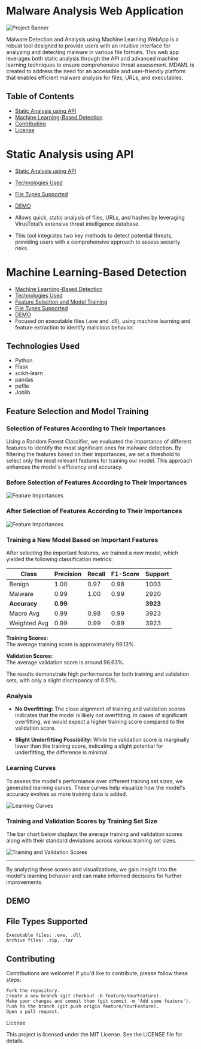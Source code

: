# Malware Analysis Web Application

![Project Banner](Image/Staticw.png)

Malware Detection and Analysis using Machine Learning WebApp is a robust tool designed to provide users with an intuitive interface for analyzing and detecting malware in various file formats. This web app leverages both static analysis through the API and advanced machine learning techniques to ensure comprehensive threat assessment. MDAML is created to address the need for an accessible and user-friendly platform that enables efficient malware analysis for files, URLs, and executables.

## Table of Contents
- [Static Analysis using API](#static-analysis-using-api)
- [Machine Learning-Based Detection](#machine-learning-based-detection)
- [Contributing](#contributing)
- [License](#license)



# Static Analysis using API
- [Static Analysis using API](#static-analysis-using-api)
- [Technologies Used](#technologies-used)
- [File Types Supported](#file-types-supported)
- [DEMO](#demo)
  
- Allows quick, static analysis of files, URLs, and hashes by leveraging VirusTotal’s extensive threat intelligence database.
- This tool integrates two key methods to detect potential threats, providing users with a comprehensive approach to assess security risks.




# Machine Learning-Based Detection
- [Machine Learning-Based Detection](#machine-learning-based-detection)
- [Technologies Used](#technologies-used)
- [Feature Selection and Model Training](#feature-selection-and-model-training)
- [File Types Supported](#file-types-supported)
- [DEMO](#demo)
- Focused on executable files (.exe and .dll), using machine learning and feature extraction to identify malicious behavior.

## Technologies Used

- Python
- Flask
- scikit-learn
- pandas
- pefile
- Joblib

## Feature Selection and Model Training

### Selection of Features According to Their Importances

Using a Random Forest Classifier, we evaluated the importance of different features to identify the most significant ones for malware detection. By filtering the features based on their importances, we set a threshold to select only the most relevant features for training our model. This approach enhances the model's efficiency and accuracy.
### Before Selection of Features According to Their Importances
![Feature Importances](Image/bar1.png) 

### After Selection of Features According to Their Importances

![Feature Importances](Image/bar2.png)


### Training a New Model Based on Important Features

After selecting the important features, we trained a new model, which yielded the following classification metrics:

| Class    | Precision | Recall | F1-Score | Support |
|----------|-----------|--------|----------|---------|
| Benign   | 1.00      | 0.97   | 0.98     | 1003    |
| Malware  | 0.99      | 1.00   | 0.99     | 2920    |
| **Accuracy**     | **0.99**  |        |          | **3923**    |
| Macro Avg| 0.99      | 0.98   | 0.99     | 3923    |
| Weighted Avg| 0.99   | 0.99   | 0.99     | 3923    |

**Training Scores:**  
The average training score is approximately 99.13%.

**Validation Scores:**  
The average validation score is around 98.63%.

The results demonstrate high performance for both training and validation sets, with only a slight discrepancy of 0.51%.

### Analysis

- **No Overfitting:** The close alignment of training and validation scores indicates that the model is likely not overfitting. In cases of significant overfitting, we would expect a higher training score compared to the validation score.
  
- **Slight Underfitting Possibility:** While the validation score is marginally lower than the training score, indicating a slight potential for underfitting, the difference is minimal.

### Learning Curves

To assess the model's performance over different training set sizes, we generated learning curves. These curves help visualize how the model's accuracy evolves as more training data is added.

![Learning Curves](Image/bar3.png) 

### Training and Validation Scores by Training Set Size

The bar chart below displays the average training and validation scores along with their standard deviations across various training set sizes.

![Training and Validation Scores](Image/bar4.png)

---

By analyzing these scores and visualizations, we gain insight into the model's learning behavior and can make informed decisions for further improvements.




## DEMO



## File Types Supported

    Executable files: .exe, .dll
    Archive files: .zip, .tar

## Contributing

Contributions are welcome! If you'd like to contribute, please follow these steps:

    Fork the repository.
    Create a new branch (git checkout -b feature/YourFeature).
    Make your changes and commit them (git commit -m 'Add some feature').
    Push to the branch (git push origin feature/YourFeature).
    Open a pull request.

License

This project is licensed under the MIT License. See the LICENSE file for details.
